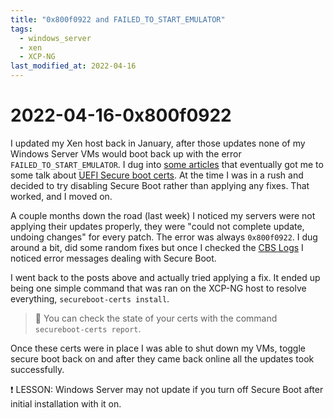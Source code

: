 ```yaml
---
title: "0x800f0922 and FAILED_TO_START_EMULATOR"
tags:
  - windows_server 
  - xen
  - XCP-NG
last_modified_at: 2022-04-16
---
```

# 2022-04-16-0x800f0922
I updated my Xen host back in January, after those updates none of my Windows Server VMs would boot back up with the error `FAILED_TO_START_EMULATOR`. I dug into [some articles](https://xcp-ng.org/forum/topic/4858/guest-uefi-secure-boot-on-xcp-ng/23?lang=en-GB&page=2) that eventually got me to some talk about [UEFI Secure boot certs](https://xcp-ng.org/docs/guides.html#guest-uefi-secure-boot). At the time I was in a rush and decided to try disabling Secure Boot rather than applying any fixes. That worked, and I moved on.

A couple months down the road (last week) I noticed my servers were not applying their updates properly, they were "could not complete update, undoing changes" for every patch. The error was always `0x800f0922`. I dug around a bit, did some random fixes but once I checked the [CBS Logs](https://www.thewindowsclub.com/what-is-cbs-log-file) I noticed error messages dealing with Secure Boot. 

I went back to the posts above and actually tried applying a fix. It ended up being one simple command that was ran on the XCP-NG host to resolve everything, `secureboot-certs install`. 

> 📝 You can check the state of your certs with the command `secureboot-certs report`. 

Once these certs were in place I was able to shut down my VMs, toggle secure boot back on and after they came back online all the updates took successfully.

❗ LESSON: Windows Server may not update if you turn off Secure Boot after initial installation with it on.